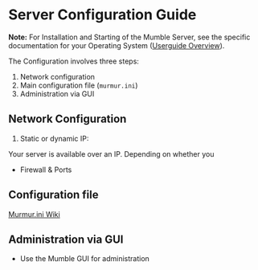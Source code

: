 # Server Configuration Guide

**Note:** For Installation and Starting of the Mumble Server, see the specific documentation for your Operating System ([Userguide Overview](README.md)).

The Configuration involves three steps:
1. Network configuration
2. Main configuration file (`murmur.ini`)
3. Administration via GUI


## Network Configuration

1. Static or dynamic IP:

Your server is available over an IP.
Depending on whether you 

- Firewall & Ports

## Configuration file

[Murmur.ini Wiki](https://wiki.mumble.info/wiki/Murmur.ini)

## Administration via GUI

- Use the Mumble GUI for administration